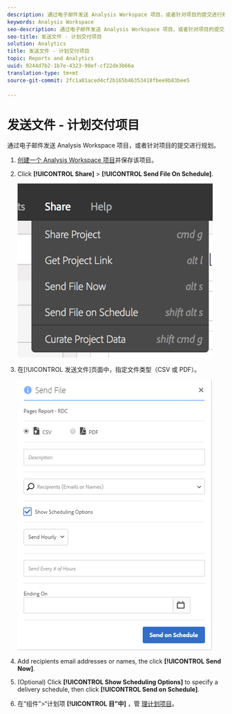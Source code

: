 ```yaml
---
description: 通过电子邮件发送 Analysis Workspace 项目，或者针对项目的提交进行规划。
keywords: Analysis Workspace
seo-description: 通过电子邮件发送 Analysis Workspace 项目，或者针对项目的提交进行规划。
seo-title: 发送文件 - 计划交付项目
solution: Analytics
title: 发送文件 - 计划交付项目
topic: Reports and Analytics
uuid: 9244d7b2-1b7e-4323-98ef-cf22de3b66a
translation-type: tm+mt
source-git-commit: 2fc1a01aced4cf2b165b46353418fbee9b83bee5

---
```



# 发送文件 - 计划交付项目

通过电子邮件发送 Analysis Workspace 项目，或者针对项目的提交进行规划。

1. [创建一个 Analysis Workspace 项目](https://marketing.adobe.com/resources/help/en_US/analytics/analysis-workspace/t_freeform_project.html)并保存该项目。
1. Click **[!UICONTROL Share]** &gt; **[!UICONTROL Send File On Schedule]**.

   ![步骤结果](assets/send-file.png)

1. 在[!UICONTROL 发送文件]页面中，指定文件类型（CSV 或 PDF）。

   ![步骤结果](assets/send-file-pop-up.png)

1. Add recipients email addresses or names, the click **[!UICONTROL Send Now]**.
1. (Optional) Click **[!UICONTROL Show Scheduling Options]** to specify a delivery schedule, then click **[!UICONTROL Send on Schedule]**.
1. 在“组件”&gt;“计划项 **[!UICONTROL 目”中]** ，管 [理计划项目](/help/analyze/analysis-workspace/curate-share/schedule-projects.md)。
